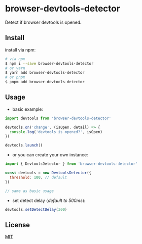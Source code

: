 # browser-devtools-detector

Detect if browser devtools is opened.

## Install

install via npm:

```sh
# via npm
$ npm i --save browser-devtools-detector
# or yarn
$ yarn add browser-devtools-detector
# or pnpm
$ pnpm add browser-devtools-detector
```

## Usage

- basic example:

```js
import devtools from 'browser-devtools-detector'

devtools.on('change', (isOpen, detail) => {
  console.log('devtools is opened?', isOpen)
})

devtools.launch()
```

- or you can create your own instance:

```js
import { DevtoolsDetector } from 'browser-devtools-detector'

const devtools = new DevtoolsDetector({
  threshold: 100, // default
})

// same as basic usage
```

- set detect delay (*default to 500ms*):

```js
devtools.setDetectDelay(300)
```

## License

[MIT](LICENSE)
